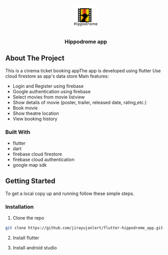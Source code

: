 

<!-- PROJECT LOGO -->
<br />
<p align="center">
  <a href="https://github.com/jirayujanlert/flutter-hippodrome_app">
    <img src="https://github.com/JirayuJanlert/flutter-hippodrome_app/blob/main/assets/icons/Logo.png?raw=true" alt="Logo" width="80" height="80">
  </a>

  <h3 align="center">Hippodrome app</h3>






<!-- ABOUT THE PROJECT -->
## About The Project


This is a cinema ticket booking appThe app is developed using flutter
Use cloud firestore as app's data store 
Main features:
* Login and Register using firebase
* Google authentication using firebase
* Select movies from movie listview
* Show details of movie (poster, trailer, released date, rating,etc.)
* Book movie
* Show theatre location
* View booking history


### Built With

* flutter
* dart
* firebase cloud firestore
* firebase cloud authentication
* google map sdk



<!-- GETTING STARTED -->
## Getting Started

To get a local copy up and running follow these simple steps.


### Installation

1. Clone the repo
```sh
git clone https://github.com/jirayujanlert/flutter-hippodrome_app.git
```
2. Install flutter

3. Install android studio


